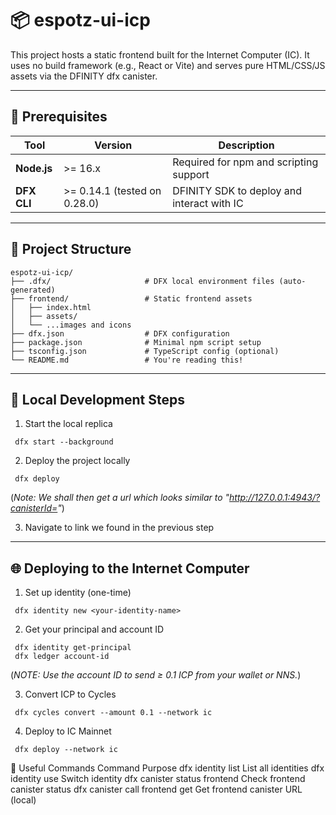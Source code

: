 # 📦 espotz-ui-icp

This project hosts a static frontend built for the Internet Computer (IC). It uses no build framework (e.g., React or Vite) and serves pure HTML/CSS/JS assets via the DFINITY dfx canister.

---


## 🧰 Prerequisites


| Tool        | Version                      | Description                                |
| ----------- | ---------------------------- | ------------------------------------------ |
| **Node.js** | >= 16.x                      | Required for npm and scripting support     |
| **DFX CLI** | >= 0.14.1 (tested on 0.28.0) | DFINITY SDK to deploy and interact with IC |

---

## 📁 Project Structure

```
espotz-ui-icp/
├── .dfx/                     # DFX local environment files (auto-generated)
├── frontend/                 # Static frontend assets
│   ├── index.html
│   ├── assets/
│   └── ...images and icons
├── dfx.json                  # DFX configuration
├── package.json              # Minimal npm script setup
├── tsconfig.json             # TypeScript config (optional)
└── README.md                 # You're reading this!
```
---

## 🚀 Local Development Steps

1. Start the local replica
```
 dfx start --background
```
2. Deploy the project locally
```
 dfx deploy
```
(*Note: We shall then get a url which looks similar to "http://127.0.0.1:4943/?canisterId=<your-canister-id>"*)

3. Navigate to link we found in the previous step


---

## 🌐 Deploying to the Internet Computer

1. Set up identity (one-time)
```
 dfx identity new <your-identity-name>
```

2. Get your principal and account ID
```
 dfx identity get-principal 
 dfx ledger account-id
```
(*NOTE: Use the account ID to send ≥ 0.1 ICP from your wallet or NNS.*)

3. Convert ICP to Cycles
```
 dfx cycles convert --amount 0.1 --network ic
```
4. Deploy to IC Mainnet
```
 dfx deploy --network ic
```



🔗 Useful Commands
Command	Purpose
dfx identity list	List all identities
dfx identity use <name>	Switch identity
dfx canister status frontend	Check frontend canister status
dfx canister call frontend get	Get frontend canister URL (local)